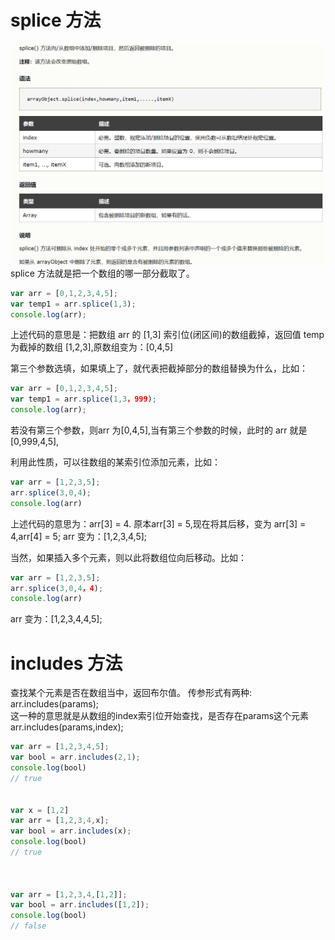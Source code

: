 # splice 方法

![](../img/splice.png)
splice 方法就是把一个数组的哪一部分截取了。

```javascript
var arr = [0,1,2,3,4,5];
var temp1 = arr.splice(1,3);
console.log(arr);
```
上述代码的意思是：把数组 arr 的 [1,3] 索引位(闭区间)的数组截掉，返回值 temp 为截掉的数组 [1,2,3],原数组变为：[0,4,5]

第三个参数选填，如果填上了，就代表把截掉部分的数组替换为什么，比如：

```javascript
var arr = [0,1,2,3,4,5];
var temp1 = arr.splice(1,3，999);
console.log(arr);
```
若没有第三个参数，则arr 为[0,4,5],当有第三个参数的时候，此时的 arr 就是 [0,999,4,5],

利用此性质，可以往数组的某索引位添加元素，比如：
```javascript
var arr = [1,2,3,5];
arr.splice(3,0,4);
console.log(arr)
```
上述代码的意思为：arr[3] = 4.
原本arr[3] = 5,现在将其后移，变为 arr[3] = 4,arr[4] = 5;
arr 变为：[1,2,3,4,5];

当然，如果插入多个元素，则以此将数组位向后移动。比如：
```javascript
var arr = [1,2,3,5];
arr.splice(3,0,4，4);
console.log(arr)
```

arr 变为：[1,2,3,4,4,5];

# includes 方法

查找某个元素是否在数组当中，返回布尔值。
传参形式有两种:
arr.includes(params);   
这一种的意思就是从数组的index索引位开始查找，是否存在params这个元素
arr.includes(params,index);

```javascript
var arr = [1,2,3,4,5];
var bool = arr.includes(2,1);
console.log(bool)
// true


var x = [1,2]
var arr = [1,2,3,4,x];
var bool = arr.includes(x);
console.log(bool)
// true



var arr = [1,2,3,4,[1,2]];
var bool = arr.includes([1,2]);
console.log(bool)
// false
```